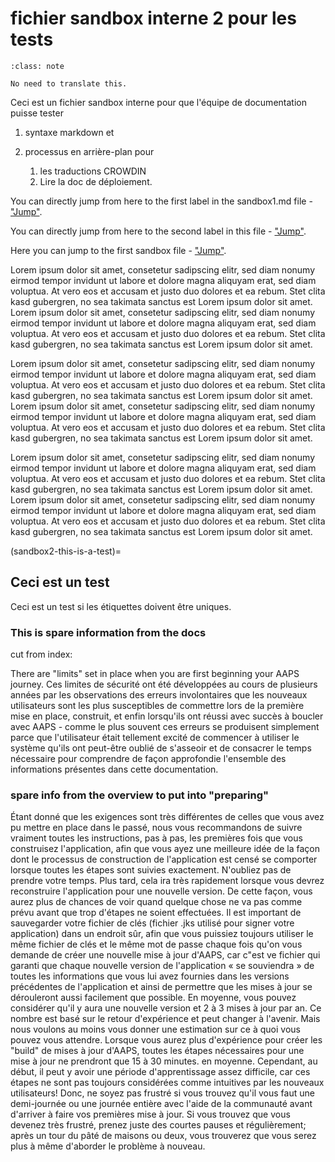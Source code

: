 # fichier sandbox interne 2 pour les tests

```{admonition} no need to translate this
:class: note

No need to translate this.
```

Ceci est un fichier sandbox interne pour que l'équipe de documentation puisse tester

1. syntaxe markdown et

1. processus en arrière-plan pour
    1. les traductions CROWDIN
    2. Lire la doc de déploiement.

You can directly jump from here to the first label in the sandbox1.md file - ["Jump"](../sandbox1.md#this-is-a-test).

You can directly jump from here to the second label in this file - ["Jump"](../sandbox1.md#this-is-another-test).

Here you can jump to the first sandbox file - ["Jump"](../sandbox1.md).

Lorem ipsum dolor sit amet, consetetur sadipscing elitr, sed diam nonumy eirmod tempor invidunt ut labore et dolore magna aliquyam erat, sed diam voluptua. At vero eos et accusam et justo duo dolores et ea rebum. Stet clita kasd gubergren, no sea takimata sanctus est Lorem ipsum dolor sit amet. Lorem ipsum dolor sit amet, consetetur sadipscing elitr, sed diam nonumy eirmod tempor invidunt ut labore et dolore magna aliquyam erat, sed diam voluptua. At vero eos et accusam et justo duo dolores et ea rebum. Stet clita kasd gubergren, no sea takimata sanctus est Lorem ipsum dolor sit amet.

Lorem ipsum dolor sit amet, consetetur sadipscing elitr, sed diam nonumy eirmod tempor invidunt ut labore et dolore magna aliquyam erat, sed diam voluptua. At vero eos et accusam et justo duo dolores et ea rebum. Stet clita kasd gubergren, no sea takimata sanctus est Lorem ipsum dolor sit amet. Lorem ipsum dolor sit amet, consetetur sadipscing elitr, sed diam nonumy eirmod tempor invidunt ut labore et dolore magna aliquyam erat, sed diam voluptua. At vero eos et accusam et justo duo dolores et ea rebum. Stet clita kasd gubergren, no sea takimata sanctus est Lorem ipsum dolor sit amet.

Lorem ipsum dolor sit amet, consetetur sadipscing elitr, sed diam nonumy eirmod tempor invidunt ut labore et dolore magna aliquyam erat, sed diam voluptua. At vero eos et accusam et justo duo dolores et ea rebum. Stet clita kasd gubergren, no sea takimata sanctus est Lorem ipsum dolor sit amet. Lorem ipsum dolor sit amet, consetetur sadipscing elitr, sed diam nonumy eirmod tempor invidunt ut labore et dolore magna aliquyam erat, sed diam voluptua. At vero eos et accusam et justo duo dolores et ea rebum. Stet clita kasd gubergren, no sea takimata sanctus est Lorem ipsum dolor sit amet.

(sandbox2-this-is-a-test)=
## Ceci est un test

Ceci est un test si les étiquettes doivent être uniques.

### This is spare information from the docs

cut from index:

There are "limits" set in place when you are first beginning your AAPS journey. Ces limites de sécurité ont été développées au cours de plusieurs années par les observations des erreurs involontaires que les nouveaux utilisateurs sont les plus susceptibles de commettre lors de la première mise en place, construit, et enfin lorsqu'ils ont réussi avec succès à boucler avec AAPS - comme le plus souvent ces erreurs se produisent simplement parce que l'utilisateur était tellement excité de commencer à utiliser le système qu'ils ont peut-être oublié de s'asseoir et de consacrer le temps nécessaire pour comprendre de façon approfondie l'ensemble des informations présentes dans cette documentation.


### spare info from the overview to put into "preparing"

Étant donné que les exigences sont très différentes de celles que vous avez pu mettre en place dans le passé, nous vous recommandons de suivre vraiment toutes les instructions, pas à pas, les premières fois que vous construisez l'application, afin que vous ayez une meilleure idée de la façon dont le processus de construction de l'application est censé se comporter lorsque toutes les étapes sont suivies exactement. N'oubliez pas de prendre votre temps. Plus tard, cela ira très rapidement lorsque vous devrez reconstruire l'application pour une nouvelle version. De cette façon, vous aurez plus de chances de voir quand quelque chose ne va pas comme prévu avant que trop d'étapes ne soient effectuées. Il est important de sauvegarder votre fichier de clés (fichier .jks utilisé pour signer votre application) dans un endroit sûr, afin que vous puissiez toujours utiliser le même fichier de clés et le même mot de passe chaque fois qu'on vous demande de créer une nouvelle mise à jour d'AAPS, car c"est ve fichier qui garanti que chaque nouvelle version de l'application « se souviendra » de toutes les informations que vous lui avez fournies dans les versions précédentes de l'application et ainsi de permettre que les mises à jour se dérouleront aussi facilement que possible. En moyenne, vous pouvez considérer qu'il y aura une nouvelle version et 2 à 3 mises à jour par an. Ce nombre est basé sur le retour d'expérience et peut changer à l'avenir. Mais nous voulons au moins vous donner une estimation sur ce à quoi vous pouvez vous attendre. Lorsque vous aurez plus d'expérience pour créer les "build" de mises à jour d'AAPS, toutes les étapes nécessaires pour une mise à jour ne prendront que 15 à 30 minutes. en moyenne. Cependant, au début, il peut y avoir une période d'apprentissage assez difficile, car ces étapes ne sont pas toujours considérées comme intuitives par les nouveaux utilisateurs! Donc, ne soyez pas frustré si vous trouvez qu'il vous faut une demi-journée ou une journée entière avec l'aide de la communauté avant d'arriver à faire vos premières mise à jour. Si vous trouvez que vous devenez très frustré, prenez juste des courtes pauses et régulièrement; après un tour du pâté de maisons ou deux, vous trouverez que vous serez plus à même d'aborder le problème à nouveau. 
